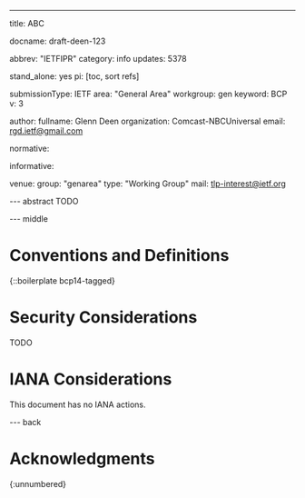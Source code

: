 ---
title: ABC

docname: draft-deen-123

abbrev: "IETFIPR"
category: info
updates: 5378

stand_alone: yes
pi: [toc, sort refs]

submissionType: IETF
area: "General Area"
workgroup: gen
keyword: BCP
v: 3


author:
    fullname: Glenn Deen
    organization: Comcast-NBCUniversal
    email: rgd.ietf@gmail.com

normative:

informative:

venue:
   group: "genarea"
   type: "Working Group"
   mail: tlp-interest@ietf.org

--- abstract
 TODO

--- middle

# Conventions and Definitions

{::boilerplate bcp14-tagged}

# Security Considerations

  TODO

# IANA Considerations

  This document has no IANA actions.

--- back

# Acknowledgments
{:unnumbered}
